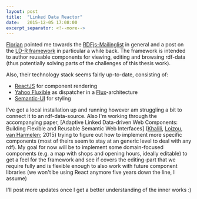 ```yaml
---
layout: post
title:  "Linked Data Reactor"
date:   2015-12-05 17:08:00
excerpt_separator: <!--more-->
---
```


[Florian](https://github.com/fkleedorfer) pointed me towards the [RDFjs-Mailinglist](https://lists.w3.org/Archives/Public/public-rdfjs/) in general and a post on the [LD-R framework](http://ld-r.org/) in particular a while back. The framework is intended to author reusable components for viewing, editing and browsing rdf-data (thus potentially solving parts of the challenges of this thesis work).

<!--more--> 

Also, their technology stack seems fairly up-to-date, consisting of:

* [ReactJS](https://facebook.github.io/react/) for component rendering
* [Yahoo Fluxible](http://fluxible.io/) as dispatcher in a  [Flux](http://facebook.github.io/flux/)-architecture
* [Semantic-UI](http://semantic-ui.com/) for styling

I've got a local installation up and running however am struggling a bit to connect it to an rdf-data-source. Also I'm working through the accompanying paper, [Adaptive Linked Data-driven Web Components: Building Flexible and Reusable Semantic Web Interfaces] ([Khalili](http://ali1k.com/), [Loizou](http://www.few.vu.nl/~alu900/), [van Harmelen](http://www.cs.vu.nl/~frank.van.harmelen/); 2015) trying to figure out how to implement more specific components (most of theirs seem to stay at an generic level to deal with any rdf). My goal for now will be to implement some domain-focused components (e.g. a map with shops and opening hours, ideally editable) to get a feel for the framework and see if covers the editing-part that we require fully and is flexible enough to also work with future component libraries (we won't be using React anymore five years down the line, I assume)

I'll post more updates once I get a better understanding of the inner works :)
